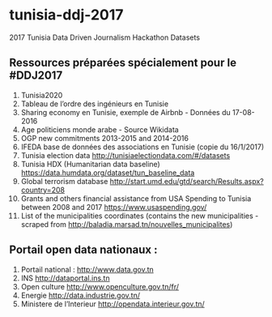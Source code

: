 # tunisia-ddj-2017

2017 Tunisia Data Driven Journalism Hackathon Datasets

## Ressources préparées spécialement pour le #DDJ2017

1. Tunisia2020
2. Tableau de l’ordre des ingénieurs en Tunisie
3. Sharing economy en Tunisie, exemple de Airbnb - Données du 17-08-2016
4. Age politiciens monde arabe - Source Wikidata
5. OGP new commitments 2013-2015 and 2014-2016
6. IFEDA base de données des associations en Tunisie (copie du 16/1/2017)
7. Tunisia election data http://tunisiaelectiondata.com/#/datasets
8. Tunisia HDX (Humanitarian data baseline) https://data.humdata.org/dataset/tun_baseline_data 
9. Global terrorism database http://start.umd.edu/gtd/search/Results.aspx?country=208
10. Grants and others financial assistance from USA Spending to Tunisia between 2008 and 2017 https://www.usaspending.gov/
11. List of the municipalities coordinates (contains the new municipalities -scraped from http://baladia.marsad.tn/nouvelles_municipalites)

## Portail open data nationaux :

1. Portail national : http://www.data.gov.tn 
2. INS http://dataportal.ins.tn 
3. Open culture http://www.openculture.gov.tn/fr/ 
4. Energie http://data.industrie.gov.tn/ 
5. Ministere de l’Interieur  http://opendata.interieur.gov.tn/
